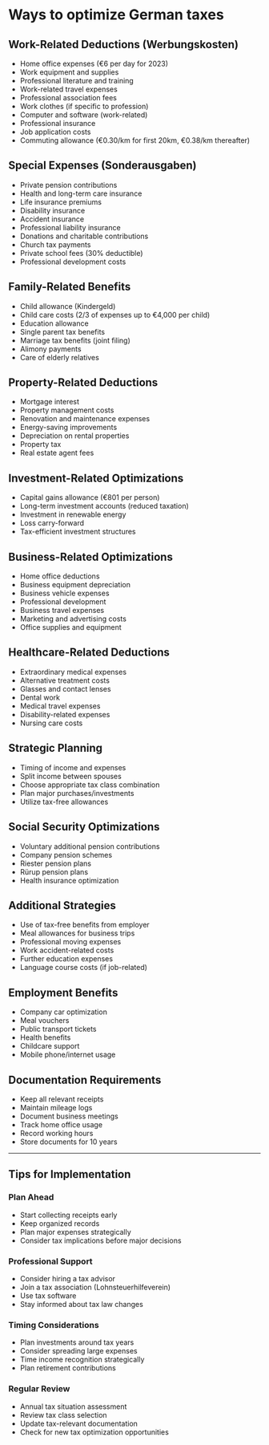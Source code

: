 


# Ways to optimize German taxes

## Work-Related Deductions (Werbungskosten)
- Home office expenses (€6 per day for 2023)  
- Work equipment and supplies  
- Professional literature and training  
- Work-related travel expenses  
- Professional association fees  
- Work clothes (if specific to profession)  
- Computer and software (work-related)  
- Professional insurance  
- Job application costs  
- Commuting allowance (€0.30/km for first 20km, €0.38/km thereafter)

## Special Expenses (Sonderausgaben)
- Private pension contributions  
- Health and long-term care insurance  
- Life insurance premiums  
- Disability insurance  
- Accident insurance  
- Professional liability insurance  
- Donations and charitable contributions  
- Church tax payments  
- Private school fees (30% deductible)  
- Professional development costs

## Family-Related Benefits
- Child allowance (Kindergeld)  
- Child care costs (2/3 of expenses up to €4,000 per child)  
- Education allowance  
- Single parent tax benefits  
- Marriage tax benefits (joint filing)  
- Alimony payments  
- Care of elderly relatives

## Property-Related Deductions
- Mortgage interest  
- Property management costs  
- Renovation and maintenance expenses  
- Energy-saving improvements  
- Depreciation on rental properties  
- Property tax  
- Real estate agent fees

## Investment-Related Optimizations
- Capital gains allowance (€801 per person)  
- Long-term investment accounts (reduced taxation)  
- Investment in renewable energy  
- Loss carry-forward  
- Tax-efficient investment structures

## Business-Related Optimizations
- Home office deductions  
- Business equipment depreciation  
- Business vehicle expenses  
- Professional development  
- Business travel expenses  
- Marketing and advertising costs  
- Office supplies and equipment

## Healthcare-Related Deductions
- Extraordinary medical expenses  
- Alternative treatment costs  
- Glasses and contact lenses  
- Dental work  
- Medical travel expenses  
- Disability-related expenses  
- Nursing care costs

## Strategic Planning
- Timing of income and expenses  
- Split income between spouses  
- Choose appropriate tax class combination  
- Plan major purchases/investments  
- Utilize tax-free allowances

## Social Security Optimizations
- Voluntary additional pension contributions  
- Company pension schemes  
- Riester pension plans  
- Rürup pension plans  
- Health insurance optimization

## Additional Strategies
- Use of tax-free benefits from employer  
- Meal allowances for business trips  
- Professional moving expenses  
- Work accident-related costs  
- Further education expenses  
- Language course costs (if job-related)

## Employment Benefits
- Company car optimization  
- Meal vouchers  
- Public transport tickets  
- Health benefits  
- Childcare support  
- Mobile phone/internet usage

## Documentation Requirements
- Keep all relevant receipts  
- Maintain mileage logs  
- Document business meetings  
- Track home office usage  
- Record working hours  
- Store documents for 10 years

---

## Tips for Implementation

### Plan Ahead
- Start collecting receipts early  
- Keep organized records  
- Plan major expenses strategically  
- Consider tax implications before major decisions

### Professional Support
- Consider hiring a tax advisor  
- Join a tax association (Lohnsteuerhilfeverein)  
- Use tax software  
- Stay informed about tax law changes

### Timing Considerations
- Plan investments around tax years  
- Consider spreading large expenses  
- Time income recognition strategically  
- Plan retirement contributions

### Regular Review
- Annual tax situation assessment  
- Review tax class selection  
- Update tax-relevant documentation  
- Check for new tax optimization opportunities
